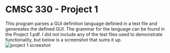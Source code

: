 # CMSC 330 - Project 1
This program parses a GUI definition language definied in a text file and genereates the defined GUI. The grammar for the language can be found in the Project 1.pdf. I did not include any of the test files used to demonstrate functionality, but below is a screenshot that sums it up.
![project 1 screeshot](https://i.imgur.com/NLFclXn.png)
